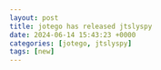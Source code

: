 ```yaml
---
layout: post
title: jotego has released jtslyspy
date: 2024-06-14 15:43:23 +0000
categories: [jotego, jtslyspy]
tags: [new]
---
```


